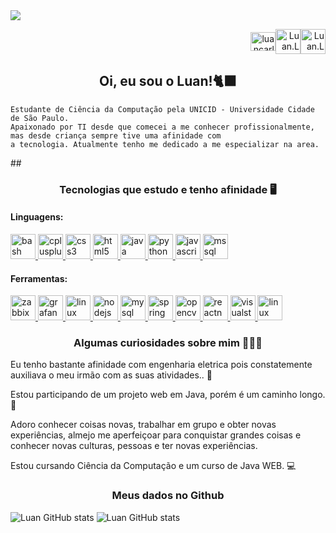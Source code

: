<!DOCTYPE html>
<html lang="pt-BR" data-color-mode="auto" data-light-theme="dark" data-dark-theme="dark_high_contrast"><head>
<meta name="viewport" content="width=device-width">
<img src="http://clubedosgeeks.com.br/wp-content/uploads/2016/01/dormrm.gif">
 <p align="right"> <a href="https://linkedin.com/in/luancarlosds" target="blank"><img align="center" src="https://raw.githubusercontent.com/rahuldkjain/github-profile-readme-generator/master/src/images/icons/Social/linked-in-alt.svg" alt="luancarlosds" height="30" width="40" 
href="https://www.facebook.com/Luan.LCDS" target="blank"><img align="center" src="https://cdn.jsdelivr.net/gh/devicons/devicon/icons/facebook/facebook-plain.svg" alt="Luan.LCDS" height="40" width="40" 
href="https://open.spotify.com/user/lcarlos-99" target="blank"><img align="center" src="https://raw.githubusercontent.com/rahuldkjain/github-profile-readme-generator/master/src/images/icons/Social/spotify.svg" alt="Luan.LCDS" height="40" width="40" /></a>
 
<h2 align="center"><b>Oi, eu sou o Luan!🐈‍⬛ </b></h2></p> 
<pre><code>Estudante de Ciência da Computação pela UNICID - Universidade Cidade de São Paulo. 
Apaixonado por TI desde que comecei a me conhecer profissionalmente, mas desde criança sempre tive uma afinidade com 
a tecnologia. Atualmente tenho me dedicado a me especializar na area. </code></pre>
##
<h3 align="center">Tecnologias que estudo e tenho afinidade 🖥️</h3> 
<h4 align="left">Linguagens:</h4>
<p align="left"> 
  <a href="https://www.gnu.org/software/bash/" target="_blank" rel="noreferrer"> <img src="https://cdn.jsdelivr.net/gh/devicons/devicon/icons/bash/bash-original.svg" alt="bash" width="40" height="40" /> </a>
 <a href="https://www.w3schools.com/cpp/" target="_blank" rel="noreferrer"> 
  <img src="https://cdn.jsdelivr.net/gh/devicons/devicon/icons/cplusplus/cplusplus-plain.svg" alt="cplusplus" width="40" height="40"/> </a>
  <a href="https://www.w3schools.com/css/" target="_blank" rel="noreferrer"> <img src="https://cdn.jsdelivr.net/gh/devicons/devicon/icons/css3/css3-plain-wordmark.svg" alt="css3" width="40" height="40"/> </a>
 <a href="https://www.w3.org/html/" target="_blank" rel="noreferrer"> <img src="https://cdn.jsdelivr.net/gh/devicons/devicon/icons/html5/html5-plain-wordmark.svg" alt="html5" width="40" height="40"/> </a>
 <a href="https://www.java.com" target="_blank" rel="noreferrer"> <img src="https://cdn.jsdelivr.net/gh/devicons/devicon/icons/java/java-original-wordmark.svg" alt="java" width="40" height="40"/> </a>
  <a href="https://www.python.org" target="_blank" rel="noreferrer"> <img src="https://cdn.jsdelivr.net/gh/devicons/devicon/icons/python/python-original-wordmark.svg" alt="python" width="40" height="40"/> </a> 
  <a href="https://developer.mozilla.org/en-US/docs/Web/JavaScript" target="_blank" rel="noreferrer"> <img src="https://cdn.jsdelivr.net/gh/devicons/devicon/icons/javascript/javascript-plain.svg" alt="javascript" width="40" height="40"/> </a>
 <a href="https://www.microsoft.com/en-us/sql-server" target="_blank" rel="noreferrer"> <img src="https://cdn.jsdelivr.net/gh/devicons/devicon/icons/microsoftsqlserver/microsoftsqlserver-plain-wordmark.svg" alt="mssql" width="40" height="40"/> </a> 

</p>
 <h4 align="left">Ferramentas:</h4>
 <p align="left"> <a href="https://www.zabbix.com/" target="_blank" rel="noreferrer"> <img src="https://cdn.icon-icons.com/icons2/2699/PNG/512/zabbix_logo_icon_167937.png" alt="zabbix" width="40" height="40"/> </a>
 <a href="https://grafana.com" target="_blank" rel="noreferrer"> <img src="https://cdn.jsdelivr.net/gh/devicons/devicon/icons/grafana/grafana-original-wordmark.svg" alt="grafana" width="40" height="40"/> </a>
  <a href="https://www.linux.org/" target="_blank" rel="noreferrer"> <img src="https://cdn.jsdelivr.net/gh/devicons/devicon/icons/linux/linux-original.svg" alt="linux" width="40" height="40"/> </a>
  <a href="https://nodejs.org" target="_blank" rel="noreferrer"> <img src="https://cdn.jsdelivr.net/gh/devicons/devicon/icons/nodejs/nodejs-plain.svg" alt="nodejs" width="40" height="40"/> </a> 
   <a href="https://www.mysql.com/" target="_blank" rel="noreferrer"> <img src="https://cdn.jsdelivr.net/gh/devicons/devicon/icons/mysql/mysql-original-wordmark.svg" alt="mysql" width="40" height="40"/> </a>
   <a href="https://spring.io/" target="_blank" rel="noreferrer"> <img src="https://cdn.jsdelivr.net/gh/devicons/devicon/icons/spring/spring-original-wordmark.svg" alt="spring" width="40" height="40"/> </a> 
   <a href="https://opencv.org/" target="_blank" rel="noreferrer"> <img src="https://cdn.jsdelivr.net/gh/devicons/devicon/icons/opencv/opencv-original-wordmark.svg" alt="opencv" width="40" height="40"/> </a> 
   <a href="https://reactnative.dev/" target="_blank" rel="noreferrer"> <img src="https://cdn.jsdelivr.net/gh/devicons/devicon/icons/react/react-original-wordmark.svg" alt="reactnative" width="40" height="40"/> 
     <a href="https://www.linux.org/" target="_blank" rel="noreferrer"> <img src="https://cdn.jsdelivr.net/gh/devicons/devicon/icons/vscode/vscode-original-wordmark.svg" alt="visualstudio" width="40" height="40"/> </a>
       <a href="https://www.linux.org/" target="_blank" rel="noreferrer"> <img src="https://cdn.jsdelivr.net/gh/devicons/devicon/icons/filezilla/filezilla-plain.svg" alt="linux" width="40" height="40"/> </a>
 </p>
 <h3 align="center">Algumas curiosidades sobre mim 👨🏻‍💻</h3>  
Eu tenho bastante afinidade com engenharia eletrica pois constatemente auxiliava o meu irmão com as suas atividades.. 🔗

Estou participando de um projeto web em Java, porém é um caminho longo. 🔗

Adoro conhecer coisas novas, trabalhar em grupo e obter novas experiências, almejo me aperfeiçoar para conquistar grandes coisas e conhecer novas culturas, pessoas e ter novas experiências.

Estou cursando Ciência da Computação e um curso de Java WEB. 💻
 
<h3 align="center"> Meus dados no Github</h3>
 
![Luan GitHub stats](https://github-readme-stats.vercel.app/api?username=LuanCS1&show_icons=true&count_private=true&theme=radical)
![Luan GitHub stats](https://github-readme-stats.vercel.app/api/top-langs/?username=LuanCS1&show_icons=true&count_private=true&theme=radical)
